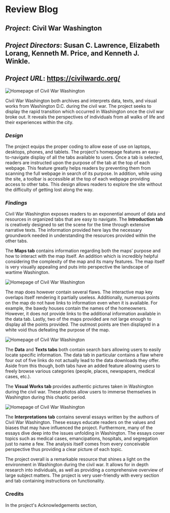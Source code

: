 # Review Blog

## *Project*: Civil War Washington

## *Project Directors*: Susan C. Lawrence, Elizabeth Lorang, Kenneth M. Price, and Kenneth J. Winkle.

## *Project URL*: https://civilwardc.org/

![Homepage of Civil War Washington](https://brenanabread99.github.io/Brenanabread/images/screenshot.png)

Civil War Washington both archives and interprets data, texts, and visual works from Washington D.C. during the civil war. The project seeks to display the rapid transition which occurred in Washington once the civil war broke out. It reveals the perspectives of individuals from all walks of life and their experiences within the city.

### *Design*

The project equips the proper coding to allow ease of use on laptops, desktops, phones, and tablets. The project's homepage features an easy-to-navigate display of all the tabs available to users. Once a tab is selected, readers are instructed upon the purpose of the tab at the top of each webpage. This feature greatly helps readers by preventing them from scanning the full webpage in search of its purpose. In addition, while using the site, a toolbar is accessible at the top of each webpage providing access to other tabs. This design allows readers to explore the site without the difficulty of getting lost along the way. 

### *Findings*

Civil War Washington exposes readers to an exponential amount of data and resources in organized tabs that are easy to navigate. The **Introduction tab** is creatively designed to set the scene for the time through extensive narrative texts. The information provided here lays the necessary groundwork needed in understanding the resources provided within the other tabs.

The **Maps tab** contains information regarding both the maps’ purpose and how to interact with the map itself. An addition which is incredibly helpful considering the complexity of the map and its many features. The map itself is very visually appealing and puts into perspective the landscape of wartime Washington. 

![Homepage of Civil War Washington](https://brenanabread99.github.io/Brenanabread/images/Map4.png)

The map does however contain several flaws. The interactive map key overlaps itself rendering it partially useless. Additionally, numerous points on the map do not have links to information even when it is available. For example, the bawdy houses contain the names of the homeowners. However, it does not provide links to the additional information available in the data tab. Lastly, two of the maps provided are not large enough to display all the points provided. The outmost points are then displayed in a white void thus defeating the purpose of the map.

![Homepage of Civil War Washington](https://brenanabread99.github.io/Brenanabread/images/New.png)

The **Data** and **Texts tabs** both contain search bars allowing users to easily locate specific information. The data tab in particular contains a flaw where four out of five links do not actually lead to the data downloads they offer. Aside from this though, both tabs have an added feature allowing users to freely browse various categories (people, places, newspapers, medical cases, etc.). 

The **Visual Works tab** provides authentic pictures taken in Washington during the civil war. These photos allow users to immerse themselves in Washington during this chaotic period. 

![Homepage of Civil War Washington](https://brenanabread99.github.io/Brenanabread/images/Art2.png)

The **Interpretations tab** contains several essays written by the authors of Civil War Washington. These essays educate readers on the values and biases that may have influenced the project. Furthermore, many of the essays dive deep into the issues unfolding in Washington. The essays cover topics such as medical cases, emancipations, hospitals, and segregation just to name a few. The analysis itself comes from every conceivable perspective thus providing a clear picture of each topic.

The project overall is a remarkable resource that shines a light on the environment in Washington during the civil war. It allows for in depth research into individuals, as well as providing a comprehensive overview of large subject matters. The project is very user-friendly with every section and tab containing instructions on functionality.

### Credits

In the project's Acknowledgements section, 

